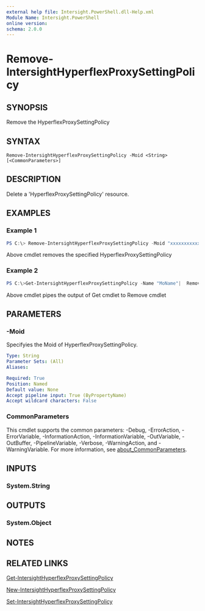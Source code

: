 ```yaml
---
external help file: Intersight.PowerShell.dll-Help.xml
Module Name: Intersight.PowerShell
online version:
schema: 2.0.0
---
```


# Remove-IntersightHyperflexProxySettingPolicy

## SYNOPSIS
Remove the HyperflexProxySettingPolicy

## SYNTAX

```
Remove-IntersightHyperflexProxySettingPolicy -Moid <String> [<CommonParameters>]
```

## DESCRIPTION
Delete a &apos;HyperflexProxySettingPolicy&apos; resource.

## EXAMPLES

### Example 1
```powershell
PS C:\> Remove-IntersightHyperflexProxySettingPolicy -Moid "xxxxxxxxxxxxxxxxxxxxxxxxxxx"
```
Above cmdlet removes the specified HyperflexProxySettingPolicy 

### Example 2
```powershell
PS C:\>Get-IntersightHyperflexProxySettingPolicy -Name "MoName"|  Remove-IntersightHyperflexProxySettingPolicy
```
Above cmdlet pipes the output of Get cmdlet to Remove cmdlet

## PARAMETERS

### -Moid
Specifyies the Moid of HyperflexProxySettingPolicy.

```yaml
Type: String
Parameter Sets: (All)
Aliases:

Required: True
Position: Named
Default value: None
Accept pipeline input: True (ByPropertyName)
Accept wildcard characters: False
```

### CommonParameters
This cmdlet supports the common parameters: -Debug, -ErrorAction, -ErrorVariable, -InformationAction, -InformationVariable, -OutVariable, -OutBuffer, -PipelineVariable, -Verbose, -WarningAction, and -WarningVariable. For more information, see [about_CommonParameters](http://go.microsoft.com/fwlink/?LinkID=113216).

## INPUTS

### System.String

## OUTPUTS

### System.Object
## NOTES

## RELATED LINKS

[Get-IntersightHyperflexProxySettingPolicy](./Get-IntersightHyperflexProxySettingPolicy.md)

[New-IntersightHyperflexProxySettingPolicy](./New-IntersightHyperflexProxySettingPolicy.md)

[Set-IntersightHyperflexProxySettingPolicy](./Set-IntersightHyperflexProxySettingPolicy.md)

